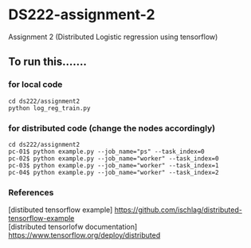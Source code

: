 # DS222-assignment-2
Assignment 2 (Distributed Logistic regression using tensorflow)


## To run this.......

### for local code

```
cd ds222/assignment2   
python log_reg_train.py
```


### for distributed code (change the nodes accordingly)

```
cd ds222/assignment2  
pc-01$ python example.py --job_name="ps" --task_index=0     
pc-02$ python example.py --job_name="worker" --task_index=0     
pc-03$ python example.py --job_name="worker" --task_index=1     
pc-04$ python example.py --job_name="worker" --task_index=2    
```

### References
[distibuted tensorflow example] https://github.com/ischlag/distributed-tensorflow-example  
[distributed tensorlofw documentation]  https://www.tensorflow.org/deploy/distributed

